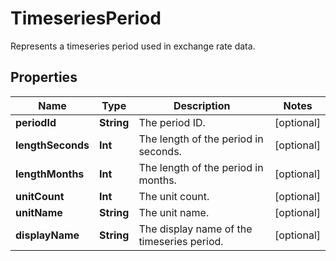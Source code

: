 

# TimeseriesPeriod

Represents a timeseries period used in exchange rate data.

## Properties

Name | Type | Description | Notes
------------ | ------------- | ------------- | -------------
**periodId** | **String** | The period ID. |  [optional]
**lengthSeconds** | **Int** | The length of the period in seconds. |  [optional]
**lengthMonths** | **Int** | The length of the period in months. |  [optional]
**unitCount** | **Int** | The unit count. |  [optional]
**unitName** | **String** | The unit name. |  [optional]
**displayName** | **String** | The display name of the timeseries period. |  [optional]



